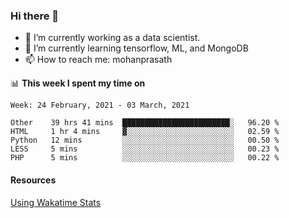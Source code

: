 ### Hi there 👋

- 🔭 I’m currently working as a data scientist.
- 🌱 I’m currently learning tensorflow, ML, and MongoDB
- 📫 How to reach me: mohanprasath

📊 **This week I spent my time on**
<!--START_SECTION:waka-->
```text
Week: 24 February, 2021 - 03 March, 2021

Other    39 hrs 41 mins  ████████████████████████░   96.20 % 
HTML     1 hr 4 mins     ▓░░░░░░░░░░░░░░░░░░░░░░░░   02.59 % 
Python   12 mins         ░░░░░░░░░░░░░░░░░░░░░░░░░   00.50 % 
LESS     5 mins          ░░░░░░░░░░░░░░░░░░░░░░░░░   00.23 % 
PHP      5 mins          ░░░░░░░░░░░░░░░░░░░░░░░░░   00.22 % 
```
<!--END_SECTION:waka-->

#### Resources
[Using Wakatime Stats](https://github.com/marketplace/actions/waka-readme)
